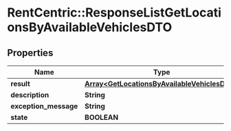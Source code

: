 # RentCentric::ResponseListGetLocationsByAvailableVehiclesDTO

## Properties
Name | Type | Description | Notes
------------ | ------------- | ------------- | -------------
**result** | [**Array&lt;GetLocationsByAvailableVehiclesDTO&gt;**](GetLocationsByAvailableVehiclesDTO.md) |  | [optional] 
**description** | **String** |  | [optional] 
**exception_message** | **String** |  | [optional] 
**state** | **BOOLEAN** |  | [optional] 


